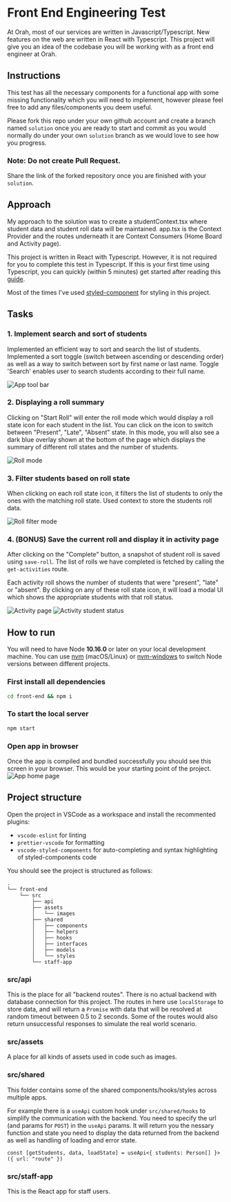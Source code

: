 # Front End Engineering Test
At Orah, most of our services are written in Javascript/Typescript. New features on the web are written in React with Typescript. This project will give you an idea of the codebase you will be working with as a front end engineer at Orah.

## Instructions
This test has all the necessary components for a functional app with some missing functionality which you will need to implement, however please feel free to add any files/components you deem useful.

Please fork this repo under your own github account and create a branch named `solution` once you are ready to start and commit as you would normally do under your own `solution` branch as we would love to see how you progress.

### Note: Do not create Pull Request. 

Share the link of the forked repository once you are finished with your `solution`.

## Approach
My approach to the solution was to create a studentContext.tsx where student data and student roll data will be maintained. app.tsx is the Context Provider and the routes underneath it are Context Consumers (Home Board and Activity page). 

This project is written in React with Typescript. However, it is not required for you to complete this test in Typescript. If this is your first time using Typescript, you can quickly (within 5 minutes) get started after reading this [guide](https://www.typescriptlang.org/docs/handbook/typescript-in-5-minutes.html).

Most of the times I've used [styled-component](https://styled-components.com/docs/basics#getting-started) for styling in this project. 

## Tasks
### 1. Implement search and sort of students
Implemented an efficient way to sort and search the list of students. Implemented a sort toggle (switch between ascending or descending order) as well as a way to switch between sort by first name or last name. Toggle 'Search' enables user to search students according to their full name.

![App tool bar](../screenshots/solution_01_toolbar.png)

### 2. Displaying a roll summary
Clicking on "Start Roll" will enter the roll mode which would display a roll state icon for each student in the list. You can click on the icon to switch between "Present", "Late", "Absent" state. In this mode, you will also see a dark blue overlay shown at the bottom of the page which displays the summary of different roll states and the number of students.

![Roll mode](../screenshots/solution_02_roll_mode.png)

### 3. Filter students based on roll state
When clicking on each roll state icon, it filters the list of students to only the ones with the matching roll state. Used context to store the students roll data.

![Roll filter mode](../screenshots/solution_03_roll_mode_filter.png)

### 4. (BONUS) Save the current roll and display it in activity page
After clicking on the "Complete" button, a snapshot of student roll is saved using `save-roll`. The list of rolls we have completed is fetched by calling the `get-activities` route.

Each activity roll shows the number of students that were "present", "late" or "absent". By clicking on any of these roll state icon, it will load a modal UI which shows the appropriate students with that roll status.

![Activity page](../screenshots/solution_04_activity_page.png)
![Activity student status](../screenshots/solution_04_activity_page_filter.png)

## How to run
You will need to have Node **10.16.0** or later on your local development machine. You can use [nvm](https://github.com/creationix/nvm#installation) (macOS/Linux) or [nvm-windows](https://github.com/coreybutler/nvm-windows#node-version-manager-nvm-for-windows) to switch Node versions between different projects.

### First install all dependencies
```sh
cd front-end && npm i
```

### To start the local server
```sh
npm start
```

### Open app in browser
Once the app is compiled and bundled successfully you should see this screen in your browser. This would be your starting point of the project.
![App home page](../screenshots/01_app_home.png)

## Project structure
Open the project in VSCode as a workspace and install the recommented plugins:

- `vscode-eslint` for linting
- `prettier-vscode` for formatting
- `vscode-styled-components` for auto-completing and syntax highlighting of styled-components code

You should see the project is structured as follows:

```
.
└── front-end
    └── src
        ├── api
        ├── assets
        │   └── images
        ├── shared
        │   ├── components
        │   ├── helpers
        │   ├── hooks
        │   ├── interfaces
        │   ├── models
        │   └── styles
        └── staff-app
```

### src/api

This is the place for all "backend routes". There is no actual backend with database connection for this project. The routes in here use `localStorage` to store data, and will return a `Promise` with data that will be resolved at random timeout between 0.5 to 2 seconds. Some of the routes would also return unsuccessful responses to simulate the real world scenario.

### src/assets

A place for all kinds of assets used in code such as images.

### src/shared

This folder contains some of the shared components/hooks/styles across multiple apps.

For example there is a `useApi` custom hook under `src/shared/hooks` to simplify the communication with the backend. You need to specify the url (and params for `POST`) in the `useApi` params. It will return you the nessary function and state you need to display the data returned from the backend as well as handling of loading and error state.

```tsx
const [getStudents, data, loadState] = useApi<{ students: Person[] }>({ url: "route" })
```

### src/staff-app

This is the React app for staff users.

